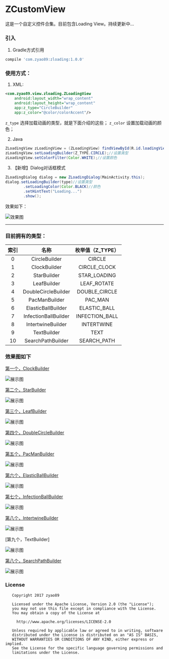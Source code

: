 # ZCustomView
这是一个自定义控件合集。目前包含Loading View。持续更新中...

### 引入
1. Gradle方式引用
```gradle
compile 'com.zyao89:zloading:1.0.0'
```

### 使用方式：
1. XML:
```xml
<com.zyao89.view.zloading.ZLoadingView
    android:layout_width="wrap_content"
    android:layout_height="wrap_content"
    app:z_type="CircleBuilder"
    app:z_color="@color/colorAccent"/>
```
`z_type` 选择加载动画的类型，就是下面介绍的这些；
`z_color` 设置加载动画的颜色；

2. Java
```java
ZLoadingView zLoadingView = (ZLoadingView) findViewById(R.id.loadingView_1);
zLoadingView.setLoadingBuilder(Z_TYPE.CIRCLE);//设置类型
zLoadingView.setColorFilter(Color.WHITE);//设置颜色
```

3. 【新增】Dialog对话框模式
```java
ZLoadingDialog dialog = new ZLoadingDialog(MainActivity.this);
dialog.setLoadingBuilder(type)//设置类型
        .setLoadingColor(Color.BLACK)//颜色
        .setHintText("Loading...")
        .show();
```

效果如下：

![效果图](capture/zLoadingDialog.gif)


---

### 目前拥有的类型：
索引 | 名称 | 枚举值（Z_TYPE）
:------:|:------:|:------:
0|CircleBuilder | CIRCLE
1|ClockBuilder | CIRCLE_CLOCK
2|StarBuilder | STAR_LOADING
3|LeafBuilder | LEAF_ROTATE
4|DoubleCircleBuilder | DOUBLE_CIRCLE
5|PacManBuilder | PAC_MAN
6|ElasticBallBuilder | ELASTIC_BALL
7|InfectionBallBuilder | INFECTION_BALL
8|IntertwineBuilder | INTERTWINE
9|TextBuilder | TEXT
10|SearchPathBuilder | SEARCH_PATH


### 效果图如下

[第一个，ClockBuilder](markdown/Android自定义动画-ClockLoadingView.md)

![展示图](capture/circle_loading.gif)

[第二个，StarBuilder](http://zyao89.github.io/2017/03/22/Android自定义动画-StarLoadingView/)

![展示图](capture/star_loading.gif)

[第三个，LeafBuilder](http://zyao89.me/2017/03/22/旋转的叶子-LeafLoadingView/)

![展示图](capture/leaf_loading.gif)

[第四个，DoubleCircleBuilder](http://zyao89.me/2017/03/25/Android自定义加载动画-DoubleCircleBuilder/)

![展示图](capture/double_circle.gif)

[第五个，PacManBuilder](http://zyao89.me/2017/03/26/Android自定义加载动画-PacMan/)

![展示图](capture/pac_man.gif)

[第六个，ElasticBallBuilder](http://zyao89.me/2017/03/27/Android自定义加载动画-颤抖吧！球球/)

![展示图](capture/elastic_ball.gif)

[第七个，InfectionBallBuilder](http://zyao89.me/2017/04/06/Android自定义加载动画-感染体/)

![展示图](capture/infection_ball.gif)

[第八个，IntertwineBuilder](http://zyao89.me/2017/04/06/Android自定义加载动画-交织/)

![展示图](capture/intertwine.gif)

[第九个，TextBuilder]

![展示图](capture/text_loading.gif)

[第八个，SearchPathBuilder](http://zyao89.me/2017/04/06/Android自定义加载动画-交织/)

![展示图](capture/search_path.gif)


### License
```
   Copyright 2017 zyao89

   Licensed under the Apache License, Version 2.0 (the "License");
   you may not use this file except in compliance with the License.
   You may obtain a copy of the License at

     http://www.apache.org/licenses/LICENSE-2.0

   Unless required by applicable law or agreed to in writing, software
   distributed under the License is distributed on an "AS IS" BASIS,
   WITHOUT WARRANTIES OR CONDITIONS OF ANY KIND, either express or implied.
   See the License for the specific language governing permissions and
   limitations under the License.
```